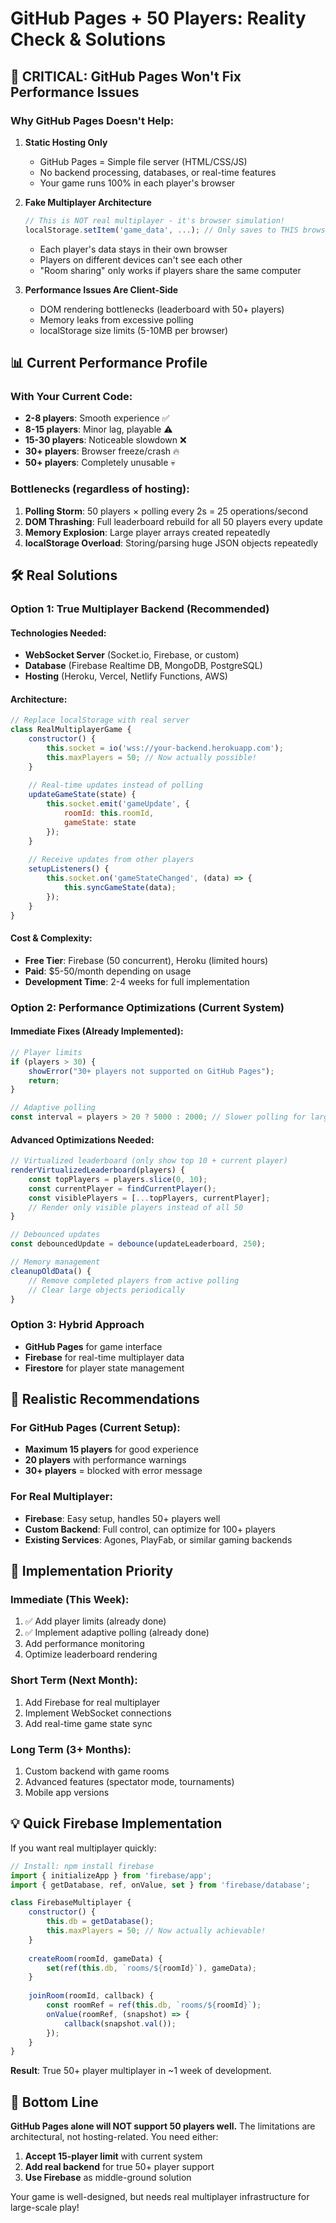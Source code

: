 # GitHub Pages + 50 Players: Reality Check & Solutions

## 🚨 **CRITICAL: GitHub Pages Won't Fix Performance Issues**

### **Why GitHub Pages Doesn't Help:**

1. **Static Hosting Only**
   - GitHub Pages = Simple file server (HTML/CSS/JS)
   - No backend processing, databases, or real-time features
   - Your game runs 100% in each player's browser

2. **Fake Multiplayer Architecture**
   ```javascript
   // This is NOT real multiplayer - it's browser simulation!
   localStorage.setItem('game_data', ...); // Only saves to THIS browser
   ```
   - Each player's data stays in their own browser
   - Players on different devices can't see each other
   - "Room sharing" only works if players share the same computer

3. **Performance Issues Are Client-Side**
   - DOM rendering bottlenecks (leaderboard with 50+ players)
   - Memory leaks from excessive polling
   - localStorage size limits (5-10MB per browser)

## 📊 **Current Performance Profile**

### **With Your Current Code:**
- **2-8 players**: Smooth experience ✅
- **8-15 players**: Minor lag, playable ⚠️
- **15-30 players**: Noticeable slowdown ❌
- **30+ players**: Browser freeze/crash 🔥
- **50+ players**: Completely unusable 💀

### **Bottlenecks (regardless of hosting):**
1. **Polling Storm**: 50 players × polling every 2s = 25 operations/second
2. **DOM Thrashing**: Full leaderboard rebuild for all 50 players every update
3. **Memory Explosion**: Large player arrays created repeatedly
4. **localStorage Overload**: Storing/parsing huge JSON objects repeatedly

## 🛠️ **Real Solutions**

### **Option 1: True Multiplayer Backend (Recommended)**

#### **Technologies Needed:**
- **WebSocket Server** (Socket.io, Firebase, or custom)
- **Database** (Firebase Realtime DB, MongoDB, PostgreSQL)
- **Hosting** (Heroku, Vercel, Netlify Functions, AWS)

#### **Architecture:**
```javascript
// Replace localStorage with real server
class RealMultiplayerGame {
    constructor() {
        this.socket = io('wss://your-backend.herokuapp.com');
        this.maxPlayers = 50; // Now actually possible!
    }
    
    // Real-time updates instead of polling
    updateGameState(state) {
        this.socket.emit('gameUpdate', {
            roomId: this.roomId,
            gameState: state
        });
    }
    
    // Receive updates from other players
    setupListeners() {
        this.socket.on('gameStateChanged', (data) => {
            this.syncGameState(data);
        });
    }
}
```

#### **Cost & Complexity:**
- **Free Tier**: Firebase (50 concurrent), Heroku (limited hours)
- **Paid**: $5-50/month depending on usage
- **Development Time**: 2-4 weeks for full implementation

### **Option 2: Performance Optimizations (Current System)**

#### **Immediate Fixes (Already Implemented):**
```javascript
// Player limits
if (players > 30) {
    showError("30+ players not supported on GitHub Pages");
    return;
}

// Adaptive polling
const interval = players > 20 ? 5000 : 2000; // Slower polling for large games
```

#### **Advanced Optimizations Needed:**
```javascript
// Virtualized leaderboard (only show top 10 + current player)
renderVirtualizedLeaderboard(players) {
    const topPlayers = players.slice(0, 10);
    const currentPlayer = findCurrentPlayer();
    const visiblePlayers = [...topPlayers, currentPlayer];
    // Render only visible players instead of all 50
}

// Debounced updates
const debouncedUpdate = debounce(updateLeaderboard, 250);

// Memory management
cleanupOldData() {
    // Remove completed players from active polling
    // Clear large objects periodically
}
```

### **Option 3: Hybrid Approach**
- **GitHub Pages** for game interface
- **Firebase** for real-time multiplayer data
- **Firestore** for player state management

## 🎯 **Realistic Recommendations**

### **For GitHub Pages (Current Setup):**
- **Maximum 15 players** for good experience
- **20 players** with performance warnings
- **30+ players** = blocked with error message

### **For Real Multiplayer:**
- **Firebase**: Easy setup, handles 50+ players well
- **Custom Backend**: Full control, can optimize for 100+ players
- **Existing Services**: Agones, PlayFab, or similar gaming backends

## 📝 **Implementation Priority**

### **Immediate (This Week):**
1. ✅ Add player limits (already done)
2. ✅ Implement adaptive polling (already done)
3. Add performance monitoring
4. Optimize leaderboard rendering

### **Short Term (Next Month):**
1. Add Firebase for real multiplayer
2. Implement WebSocket connections
3. Add real-time game state sync

### **Long Term (3+ Months):**
1. Custom backend with game rooms
2. Advanced features (spectator mode, tournaments)
3. Mobile app versions

## 💡 **Quick Firebase Implementation**

If you want real multiplayer quickly:

```javascript
// Install: npm install firebase
import { initializeApp } from 'firebase/app';
import { getDatabase, ref, onValue, set } from 'firebase/database';

class FirebaseMultiplayer {
    constructor() {
        this.db = getDatabase();
        this.maxPlayers = 50; // Now actually achievable!
    }
    
    createRoom(roomId, gameData) {
        set(ref(this.db, `rooms/${roomId}`), gameData);
    }
    
    joinRoom(roomId, callback) {
        const roomRef = ref(this.db, `rooms/${roomId}`);
        onValue(roomRef, (snapshot) => {
            callback(snapshot.val());
        });
    }
}
```

**Result**: True 50+ player multiplayer in ~1 week of development.

## 🔮 **Bottom Line**

**GitHub Pages alone will NOT support 50 players well.** The limitations are architectural, not hosting-related. You need either:

1. **Accept 15-player limit** with current system
2. **Add real backend** for true 50+ player support
3. **Use Firebase** as middle-ground solution

Your game is well-designed, but needs real multiplayer infrastructure for large-scale play!
